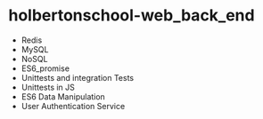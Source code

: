 # holbertonschool-web_back_end

- Redis
- MySQL 
- NoSQL
- ES6_promise
- Unittests and integration Tests
- Unittests in JS
- ES6 Data Manipulation
- User Authentication Service

